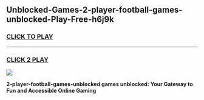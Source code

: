 
## Unblocked-Games-2-player-football-games-unblocked-Play-Free-h6j9k
<h3>
<a href="https://premium76.site?title=2-player-football-games-unblocked&ref=15A">CLICK TO PLAY</a></h3>
<hr>

<h3>
<a href="https://premium76.site?title=2-player-football-games-unblocked&ref=15A">CLICK 2 PLAY</a>
  
</h3>

<a href="https://premium76.site?title=2-player-football-games-unblocked&ref=15A"><img src="https://clearcache.store/games.png"></a>


**2-player-football-games-unblocked games unblocked: Your Gateway to Fun and Accessible Online Gaming**
